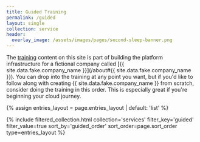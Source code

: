 ```yaml
---
title: Guided Training
permalink: /guided
layout: single
collection: service
header:
  overlay_image: /assets/images/pages/second-sleep-banner.png
---
```

The [training](/learn) content on this site is part of building the platform infrastructure for a fictional company called [{{ site.data.fake.company_name }}](/about#{{ site.data.fake.company_name }}). You can drop into the training at any point you want, but if you'd like to follow along with creating {{ site.data.fake.company_name }} from scratch, consider doing the training in this order. This is especially great if you're beginning your cloud journey.

{% assign entries_layout = page.entries_layout | default: 'list' %}
<div class="entries-{{ entries_layout }}">
  {% include filtered_collection.html collection='services' filter_key='guided' filter_value=true sort_by='guided_order' sort_order=page.sort_order type=entries_layout %}
</div>
